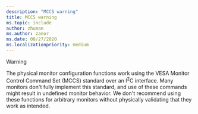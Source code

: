 ```yaml
---
description: "MCCS warning"
title: MCCS warning
ms.topic: include
author: zhuman
ms.author: zanor
ms.date: 08/27/2020
ms.localizationpriority: medium
---
```


> [!WARNING]
> The physical monitor configuration functions work using the VESA Monitor Control Command Set (MCCS) standard over an I<sup>2</sup>C interface. Many monitors don't fully implement this standard, and use of these commands might result in undefined monitor behavior. We don't recommend using these functions for arbitrary monitors without physically validating that they work as intended.
